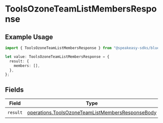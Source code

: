 # ToolsOzoneTeamListMembersResponse

## Example Usage

```typescript
import { ToolsOzoneTeamListMembersResponse } from "@speakeasy-sdks/bluesky/models/operations";

let value: ToolsOzoneTeamListMembersResponse = {
  result: {
    members: [],
  },
};
```

## Fields

| Field                                                                                                                | Type                                                                                                                 | Required                                                                                                             | Description                                                                                                          |
| -------------------------------------------------------------------------------------------------------------------- | -------------------------------------------------------------------------------------------------------------------- | -------------------------------------------------------------------------------------------------------------------- | -------------------------------------------------------------------------------------------------------------------- |
| `result`                                                                                                             | [operations.ToolsOzoneTeamListMembersResponseBody](../../models/operations/toolsozoneteamlistmembersresponsebody.md) | :heavy_check_mark:                                                                                                   | N/A                                                                                                                  |